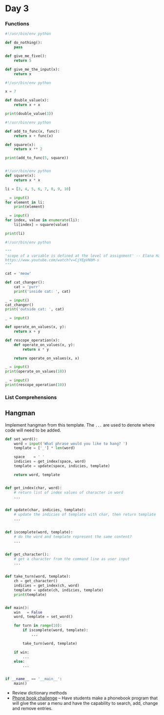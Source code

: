 # Day 3
### Functions
```python
#!/usr/bin/env python

def do_nothing():
    pass

def give_me_five():
    return 5

def give_me_the_input(x):
    return x
```
```python
#!/usr/bin/env python

x = 7

def double_value(x):
    return x + x

print(double_value(3))
```

```python
#!/usr/bin/env python

def add_to_func(x, func):
    return x + func(x)

def square(x):
    return x ** 2

print(add_to_func(5, square))
```

```python

#!/usr/bin/env python
def square(x):
    return x * x

li = [3, 4, 5, 6, 7, 8, 9, 10]

_ = input()
for element in li:
    print(element)

_ = input()
for index, value in enumerate(li):
    li[index] = square(value)

print(li)
```

```python
#!/usr/bin/env python

"""
'scope of a variable is defined at the level of assignment' -- Elana Hashman
https://www.youtube.com/watch?v=CjYEpVNbM-s
"""

cat = 'meow'

def cat_changer():
    cat = 'purr'
    print('inside cat: ', cat)

_ = input()
cat_changer()
print('outside cat: ', cat)

_ = input()

def operate_on_values(x, y):
    return x + y

def rescope_operation(x):
    def operate_on_values(x, y):
        return x * y

    return operate_on_values(x, x)

_ = input()
print(operate_on_values(10))

_ = input()
print(rescope_operation(10))
```

### List Comprehensions

## Hangman
Implement hangman from this template. The `...` are used to denote where code will need to be added.

```python
def set_word():
    word = input('What phrase would you like to hang? ')
    template = ['_'] * len(word)

    space    = ' '
    indicies = get_index(space, word)
    template = update(space, indicies, template)

    return word, template


def get_index(char, word):
    # return list of index values of character in word
    ...


def update(char, indicies, template):
    # update the indicies of template with char, then return template
    ...


def iscomplete(word, template):
    # do the word and template represent the same content?
    ...


def get_character():
    # get a character from the command line as user input
    ...


def take_turn(word, template):
    ch = get_character()
    indicies = get_index(ch, word)
    template = update(ch, indicies, template)
    print(template)


def main():
    win   = False
    word, template = set_word()

    for turn in range(10):
        if iscomplete(word, template):
            ...

        take_turn(word, template)

    if win:
        ...
    else:
        ...


if __name__ == '__main__':
    main()

```

 - Review dictionary methods
 - [Phone book challenge](./example-files/phonebook.py) – Have students make a phonebook program that will give the user a menu and have the capability to search, add, change and remove entries.
